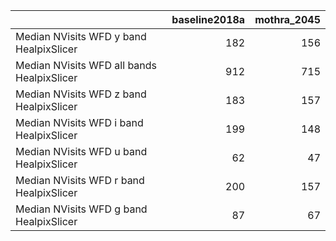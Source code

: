 |                                            |   baseline2018a |   mothra_2045 |
|:-------------------------------------------|----------------:|--------------:|
| Median NVisits WFD y band HealpixSlicer    |             182 |           156 |
| Median NVisits WFD all bands HealpixSlicer |             912 |           715 |
| Median NVisits WFD z band HealpixSlicer    |             183 |           157 |
| Median NVisits WFD i band HealpixSlicer    |             199 |           148 |
| Median NVisits WFD u band HealpixSlicer    |              62 |            47 |
| Median NVisits WFD r band HealpixSlicer    |             200 |           157 |
| Median NVisits WFD g band HealpixSlicer    |              87 |            67 |
